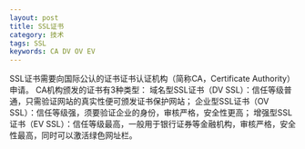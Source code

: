 ```yaml
---
layout: post
title: SSL证书
category: 技术
tags: SSL
keywords: CA DV OV EV
---
```



SSL证书需要向国际公认的证书证书认证机构（简称CA，Certificate Authority）申请。
CA机构颁发的证书有3种类型：
域名型SSL证书（DV SSL）：信任等级普通，只需验证网站的真实性便可颁发证书保护网站；
企业型SSL证书（OV SSL）：信任等级强，须要验证企业的身份，审核严格，安全性更高；
增强型SSL证书（EV SSL）：信任等级最高，一般用于银行证券等金融机构，审核严格，安全性最高，同时可以激活绿色网址栏。
